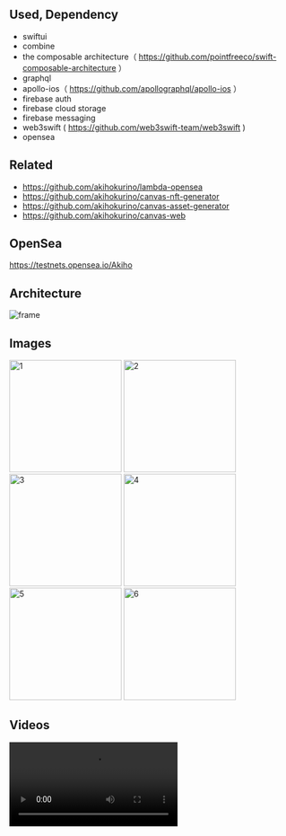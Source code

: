 ## Used, Dependency

- swiftui
- combine
- the composable architecture（ https://github.com/pointfreeco/swift-composable-architecture ）
- graphql
- apollo-ios（ https://github.com/apollographql/apollo-ios ）
- firebase auth
- firebase cloud storage
- firebase messaging
- web3swift ( https://github.com/web3swift-team/web3swift )
- opensea

## Related

- https://github.com/akihokurino/lambda-opensea
- https://github.com/akihokurino/canvas-nft-generator
- https://github.com/akihokurino/canvas-asset-generator
- https://github.com/akihokurino/canvas-web

## OpenSea

https://testnets.opensea.io/Akiho

## Architecture

![frame](https://user-images.githubusercontent.com/2268288/167259508-e5007300-8d7b-40b5-9e63-eea3b913af4c.png)

## Images

<img width="200" alt="1" src="https://user-images.githubusercontent.com/2268288/194029223-4dcd10b5-9be2-4b87-bb6f-27959c155839.png"> <img width="200" alt="2" src="https://user-images.githubusercontent.com/2268288/194029289-7a847a5c-a13c-457b-924b-8e74c85d3996.png"> <img width="200" alt="3" src="https://user-images.githubusercontent.com/2268288/194029301-e4700107-d2a6-45c6-b2a8-6a113e36ca83.png"> <img width="200" alt="4" src="https://user-images.githubusercontent.com/2268288/194029329-7c5cb6c3-8822-4aac-99ad-fa7df8c54ba0.png"> <img width="200" alt="5" src="https://user-images.githubusercontent.com/2268288/194029346-feea0746-04bd-40d5-a3b7-37513033c575.png"> <img width="200" alt="6" src="https://user-images.githubusercontent.com/2268288/194029354-ee373adf-44c9-44ba-96b4-3e5f71a91693.png">

## Videos

<video witdth="300" src="https://user-images.githubusercontent.com/2268288/143589563-570158a9-ae23-4157-83ad-972104190f21.mp4">
